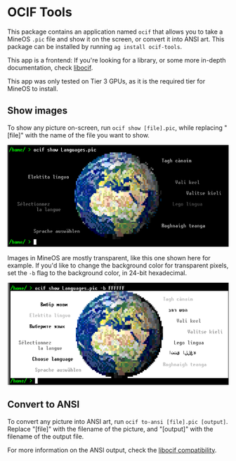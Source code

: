 # OCIF Tools
This package contains an application named `ocif` that allows you to take a MineOS `.pic` file and show it on the screen, or convert it into ANSI art.
This package can be installed by running `ag install ocif-tools`.

This app is a frontend: If you're looking for a library, or some more in-depth documentation, check [libocif](../libocif/README.md).

This app was only tested on Tier 3 GPUs, as it is the required tier for MineOS to install.

## Show images
To show any picture on-screen, run `ocif show [file].pic`, while replacing "[file]" with the name of the file you want to show.

![](images/show.png)

Images in MineOS are mostly transparent, like this one shown here for example. If you'd like to change the background color for transparent pixels, set the `-b` flag to the background color, in 24-bit hexadecimal.

![](images/show-white.png)

## Convert to ANSI
To convert any picture into ANSI art, run `ocif to-ansi [file].pic [output]`. Replace "[file]" with the filename of the picture, and "[output]" with the filename of the output file.

For more information on the ANSI output, check the [libocif compatibility](../libocif/README.md#compatibility).